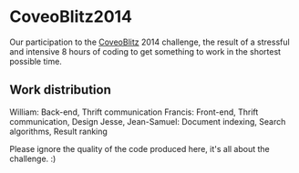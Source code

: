 CoveoBlitz2014
==============

Our participation to the [CoveoBlitz](http://blitz.coveo.com/) 2014 challenge, the result of a stressful and intensive 8 hours of coding to get something to work in the shortest possible time.

Work distribution
-----------------
William: Back-end, Thrift communication
Francis: Front-end, Thrift communication, Design
Jesse, Jean-Samuel: Document indexing, Search algorithms, Result ranking

Please ignore the quality of the code produced here, it's all about the challenge. :)
